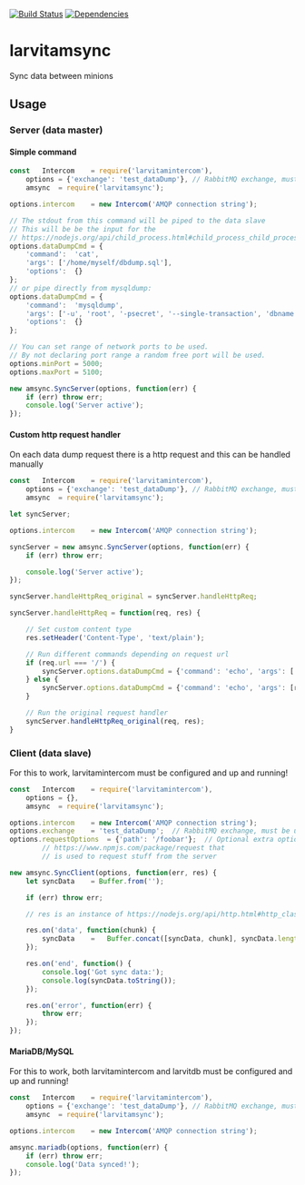 [![Build Status](https://travis-ci.org/larvit/larvitamsync.svg?branch=master)](https://travis-ci.org/larvit/larvitamsync) [![Dependencies](https://david-dm.org/larvit/larvitamsync.svg)](https://david-dm.org/larvit/larvitamsync.svg)

# larvitamsync

Sync data between minions

## Usage

### Server (data master)

#### Simple command

```javascript
const	Intercom	= require('larvitamintercom'),
	options	= {'exchange': 'test_dataDump'}, // RabbitMQ exchange, must be unique on the queue
	amsync	= require('larvitamsync');

options.intercom	= new Intercom('AMQP connection string');

// The stdout from this command will be piped to the data slave
// This will be be the input for the
// https://nodejs.org/api/child_process.html#child_process_child_process_spawn_command_args_options
options.dataDumpCmd = {
	'command':	'cat',
	'args':	['/home/myself/dbdump.sql'],
	'options':	{}
};
// or pipe directly from mysqldump:
options.dataDumpCmd = {
	'command':	'mysqldump',
	'args':	['-u', 'root', '-psecret', '--single-transaction', 'dbname', 'table1', 'table2'],
	'options':	{}
};

// You can set range of network ports to be used.
// By not declaring port range a random free port will be used.
options.minPort	= 5000;
options.maxPort	= 5100;

new amsync.SyncServer(options, function(err) {
	if (err) throw err;
	console.log('Server active');
});
```

#### Custom http request handler

On each data dump request there is a http request and this can be handled manually

```javascript
const	Intercom	= require('larvitamintercom'),
	options	= {'exchange': 'test_dataDump'}, // RabbitMQ exchange, must be unique on the queue
	amsync	= require('larvitamsync');

let	syncServer;

options.intercom	= new Intercom('AMQP connection string');

syncServer = new amsync.SyncServer(options, function(err) {
	if (err) throw err;

	console.log('Server active');
});

syncServer.handleHttpReq_original = syncServer.handleHttpReq;

syncServer.handleHttpReq = function(req, res) {

	// Set custom content type
	res.setHeader('Content-Type', 'text/plain');

	// Run different commands depending on request url
	if (req.url === '/') {
		syncServer.options.dataDumpCmd = {'command': 'echo', 'args': ['blergh']};
	} else {
		syncServer.options.dataDumpCmd = {'command': 'echo', 'args': [req.url]};
	}

	// Run the original request handler
	syncServer.handleHttpReq_original(req, res);
}
```

### Client (data slave)

For this to work, larvitamintercom must be configured and up and running!

```javascript
const	Intercom	= require('larvitamintercom'),
	options	= {},
	amsync	= require('larvitamsync');

options.intercom	= new Intercom('AMQP connection string');
options.exchange	= 'test_dataDump';	// RabbitMQ exchange, must be unique on the queue
options.requestOptions	= {'path': '/foobar'};	// Optional extra options to
		// https://www.npmjs.com/package/request that
		// is used to request stuff from the server

new amsync.SyncClient(options, function(err, res) {
	let	syncData	= Buffer.from('');

	if (err) throw err;

	// res is an instance of https://nodejs.org/api/http.html#http_class_http_incomingmessage

	res.on('data', function(chunk) {
		syncData	=	Buffer.concat([syncData, chunk], syncData.length + chunk.length);
	});

	res.on('end', function() {
		console.log('Got sync data:');
		console.log(syncData.toString());
	});

	res.on('error', function(err) {
		throw err;
	});
});
```

#### MariaDB/MySQL

For this to work, both larvitamintercom and larvitdb must be configured and up and running!

```javascript
const	Intercom	= require('larvitamintercom'),
	options	= {'exchange': 'test_dataDump'}, // RabbitMQ exchange, must be unique on the queue
	amsync	= require('larvitamsync');

options.intercom	= new Intercom('AMQP connection string');

amsync.mariadb(options, function(err) {
	if (err) throw err;
	console.log('Data synced!');
});
```
